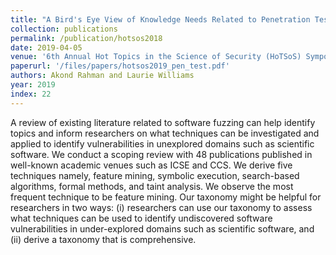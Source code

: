 ```yaml
---
title: "A Bird's Eye View of Knowledge Needs Related to Penetration Testing"
collection: publications
permalink: /publication/hotsos2018
date: 2019-04-05
venue: '6th Annual Hot Topics in the Science of Security (HoTSoS) Symposium'
paperurl: '/files/papers/hotsos2019_pen_test.pdf'
authors: Akond Rahman and Laurie Williams
year: 2019
index: 22
--- 
```

A review of existing literature related to software fuzzing can help identify topics and inform researchers on what techniques can be investigated and applied to identify vulnerabilities in unexplored domains such as scientific software. We conduct a scoping review with 48 publications published in well-known academic venues such as ICSE and CCS. We derive five techniques namely, feature mining, symbolic execution, search-based algorithms, formal methods, and taint analysis. We observe the most frequent technique to be feature mining. Our taxonomy might be helpful for researchers in two ways: (i) researchers can use our taxonomy to assess what techniques can be used to identify undiscovered software vulnerabilities in under-explored domains such as scientific software, and (ii) derive a taxonomy that is comprehensive. 